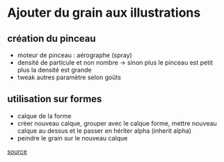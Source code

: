 # Ajouter du grain aux illustrations

## création du pinceau
- moteur de pinceau : aérographe (spray)
- densité de particule et non nombre -> sinon plus le pinceau est petit plus la densité est grande
- tweak autres paramètre selon goûts

## utilisation sur formes
- calque de la forme
- créer nouveau calque, grouper avec le calque forme, mettre nouveau calque au dessus et le passer en hériter alpha (inherit alpha)
- peindre le grain sur le nouveau calque

[source](https://www.youtube.com/watch?v=eSun4h23wqQ)
